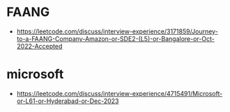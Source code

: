 # FAANG
- https://leetcode.com/discuss/interview-experience/3171859/Journey-to-a-FAANG-Company-Amazon-or-SDE2-(L5)-or-Bangalore-or-Oct-2022-Accepted

# microsoft
- https://leetcode.com/discuss/interview-experience/4715491/Microsoft-or-L61-or-Hyderabad-or-Dec-2023